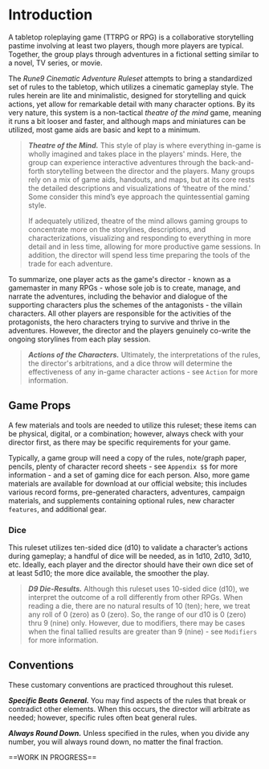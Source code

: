 # Introduction

A tabletop roleplaying game (TTRPG or RPG) is a collaborative storytelling pastime involving at least two players, though more players are typical. Together, the group plays through adventures in a fictional setting similar to a novel, TV series, or movie.

The *Rune9 Cinematic Adventure Ruleset* attempts to bring a standardized set of rules to the tabletop, which utilizes a cinematic gameplay style. The rules herein are lite and minimalistic, designed for storytelling and quick actions, yet allow for remarkable detail with many character options. By its very nature, this system is a non-tactical *theatre of the mind* game, meaning it runs a bit looser and faster, and although maps and miniatures can be utilized, most game aids are basic and kept to a minimum.

> ***Theatre of the Mind.*** This style of play is where everything in-game is wholly imagined and takes place in the players' minds. Here, the group can experience interactive adventures through the back-and-forth storytelling between the director and the players. Many groups rely on a mix of game aids, handouts, and maps, but at its core rests the detailed descriptions and visualizations of ‘theatre of the mind.’ Some consider this mind’s eye approach the quintessential gaming style.
>
> If adequately utilized, theatre of the mind allows gaming groups to concentrate more on the storylines, descriptions, and characterizations, visualizing and responding to everything in more detail and in less time, allowing for more productive game sessions. In addition, the director will spend less time preparing the tools of the trade for each adventure.

To summarize, one player acts as the game's director - known as a gamemaster in many RPGs - whose sole job is to create, manage, and narrate the adventures, including the behavior and dialogue of the supporting characters plus the schemes of the antagonists - the villain characters. All other players are responsible for the activities of the protagonists, the hero characters trying to survive and thrive in the adventures. However, the director and the players genuinely co-write the ongoing storylines from each play session.

> ***Actions of the Characters.*** Ultimately, the interpretations of the rules, the director's arbitrations, and a dice throw will determine the effectiveness of any in-game character actions - see `Action` for more information.

## Game Props

A few materials and tools are needed to utilize this ruleset; these items can be physical, digital, or a combination; however, always check with your director first, as there may be specific requirements for your game.

Typically, a game group will need a copy of the rules, note/graph paper, pencils, plenty of character record sheets - see `Appendix $$` for more information - and a set of gaming dice for each person. Also, more game materials are available for download at our official website; this includes various record forms, pre-generated characters, adventures, campaign materials, and supplements containing optional rules, new character `features`, and additional gear.

### Dice

This ruleset utilizes ten-sided dice (d10) to validate a character’s actions during gameplay; a handful of dice will be needed, as in 1d10, 2d10, 3d10, etc. Ideally, each player and the director should have their own dice set of at least 5d10; the more dice available, the smoother the play.

> ***D9 Die-Results.*** Although this ruleset uses 10-sided dice (d10), we interpret the outcome of a roll differently from other RPGs. When reading a die, there are no natural results of 10 (ten); here, we treat any roll of 0 (zero) as 0 (zero). So, the range of our d10 is 0 (zero) thru 9 (nine) only. However, due to modifiers, there may be cases when the final tallied results are greater than 9 (nine) - see `Modifiers` for more information.

## Conventions

These customary conventions are practiced throughout this ruleset.

***Specific Beats General.*** You may find aspects of the rules that break or contradict other elements. When this occurs, the director will arbitrate as needed; however, specific rules often beat general rules.

***Always Round Down.*** Unless specified in the rules, when you divide any number, you will always round down, no matter the final fraction.

<!--Add more Conventions as needed-->



==WORK IN PROGRESS==
